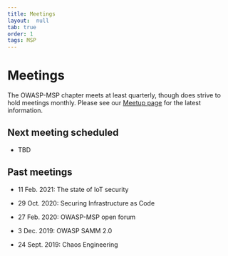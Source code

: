 ```yaml
---
title: Meetings
layout:  null
tab: true
order: 1
tags: MSP
---
```


# Meetings

The OWASP-MSP chapter meets at least quarterly, though does strive to hold meetings monthly. Please see our 
[Meetup page](https://www.meetup.com/OWASP-MSP-Meetup) for the latest information.

## Next meeting scheduled

* TBD

## Past meetings

* 11 Feb. 2021: 
The state of IoT security

* 29 Oct. 2020: 
Securing Infrastructure as Code

* 27 Feb. 2020: 
OWASP-MSP open forum

* 3 Dec. 2019: 
OWASP SAMM 2.0
  
* 24 Sept. 2019: 
Chaos Engineering
  
